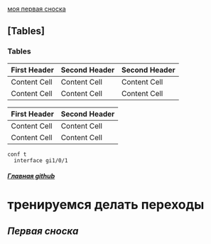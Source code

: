 [моя первая сноска](#%D1%82%D1%80%D0%B5%D0%BD%D0%B8%D1%80%D1%83%D0%B5%D0%BC%D1%81%D1%8F-%D0%B4%D0%B5%D0%BB%D0%B0%D1%82%D1%8C-%D0%BF%D0%B5%D1%80%D0%B5%D1%85%D0%BE%D0%B4%D1%8B")
## [Tables]

### Tables
                    
First Header  | Second Header  | Second Header  |
------------- | -------------  | -------------  |
Content Cell  | Content Cell   | Content Cell   |
Content Cell  | Content Cell   | Content Cell   |

| First Header  | Second Header |
| ------------- | ------------- |
| Content Cell  | Content Cell  |
| Content Cell  | Content Cell  |

```
conf t
  interface gi1/0/1
```
##### [Главная github](https://github.com/")





# тренируемся делать переходы



















## *Первая сноска*

